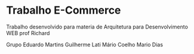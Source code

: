 # Trabalho E-Commerce
 Trabalho desenvolvido para materia de Arquitetura para Desenvolvimento WEB prof Richard

 Grupo
 Eduardo Martins
 Guilherme Lati
 Mário Coelho
 Mario Dias
